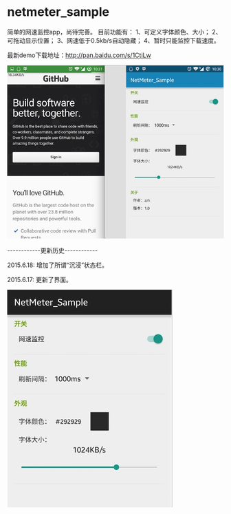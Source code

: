 # netmeter_sample
简单的网速监控app，尚待完善。
目前功能有：
1、可定义字体颜色、大小；
2、可拖动显示位置；
3、网速低于0.5kb/s自动隐藏；
4、暂时只能监控下载速度。

最新demo下载地址：http://pan.baidu.com/s/1CtiLw


![image](https://github.com/Fromnowon/netmeter_sample/raw/master/Screenshot.png)

------------更新历史------------

2015.6.18:
增加了所谓“沉浸”状态栏。

2015.6.17:
更新了界面。

![image](https://github.com/Fromnowon/netmeter_sample/raw/master/UpdateUI_1.1.png)
